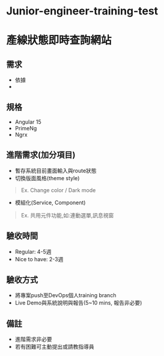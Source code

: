 # Junior-engineer-training-test

# 產線狀態即時查詢網站

## 需求
* 依據
* 

## 規格
* Angular 15
* PrimeNg
* Ngrx

## 進階需求(加分項目)
* 暫存系統目前畫面輸入與route狀態
* 切換版面風格(theme style)
> Ex. Change color / Dark mode  
* 模組化(Service, Component)
> Ex. 共用元件功能,如:連動選單,訊息視窗

## 驗收時間
* Regular: 4-5週
* Nice to have: 2-3週

## 驗收方式
* 將專案push至DevOps個人training branch
* Live Demo與系統說明與報告(5~10 mins, 報告非必要)

## 備註
* 進階需求非必要
* 若有困難可主動提出或請教指導員

